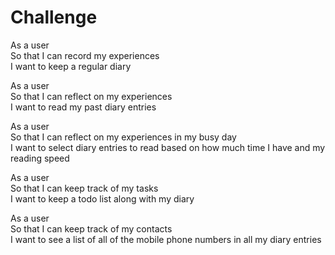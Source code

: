 # Challenge 

As a user  
So that I can record my experiences  
I want to keep a regular diary  
  
As a user  
So that I can reflect on my experiences  
I want to read my past diary entries  
  
As a user  
So that I can reflect on my experiences in my busy day  
I want to select diary entries to read based on how much time I have and my reading speed
  
As a user  
So that I can keep track of my tasks  
I want to keep a todo list along with my diary  
  
As a user  
So that I can keep track of my contacts  
I want to see a list of all of the mobile phone numbers in all my diary entries  
